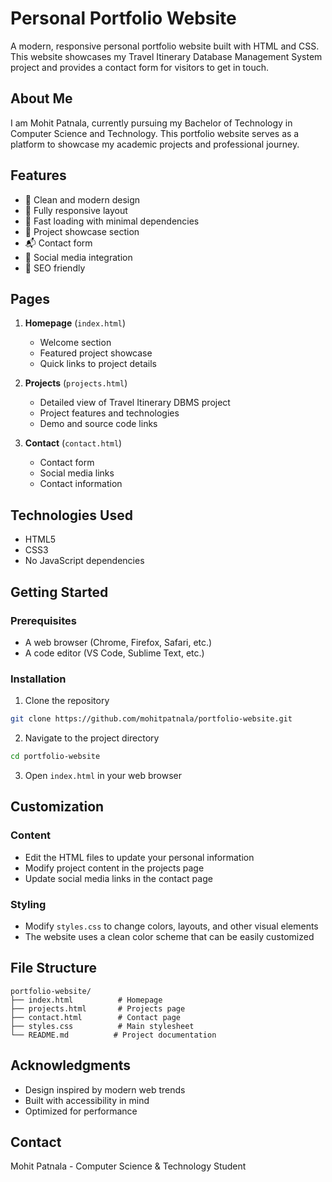 # Personal Portfolio Website

A modern, responsive personal portfolio website built with HTML and CSS. This website showcases my Travel Itinerary Database Management System project and provides a contact form for visitors to get in touch.

## About Me

I am Mohit Patnala, currently pursuing my Bachelor of Technology in Computer Science and Technology. This portfolio website serves as a platform to showcase my academic projects and professional journey.

## Features

- 🎨 Clean and modern design
- 📱 Fully responsive layout
- 🚀 Fast loading with minimal dependencies
- 📝 Project showcase section
- 📬 Contact form
- 🔗 Social media integration
- 🎯 SEO friendly

## Pages

1. **Homepage** (`index.html`)
   - Welcome section
   - Featured project showcase
   - Quick links to project details

2. **Projects** (`projects.html`)
   - Detailed view of Travel Itinerary DBMS project
   - Project features and technologies
   - Demo and source code links

3. **Contact** (`contact.html`)
   - Contact form
   - Social media links
   - Contact information

## Technologies Used

- HTML5
- CSS3
- No JavaScript dependencies

## Getting Started

### Prerequisites

- A web browser (Chrome, Firefox, Safari, etc.)
- A code editor (VS Code, Sublime Text, etc.)

### Installation

1. Clone the repository
```bash
git clone https://github.com/mohitpatnala/portfolio-website.git
```

2. Navigate to the project directory
```bash
cd portfolio-website
```

3. Open `index.html` in your web browser

## Customization

### Content
- Edit the HTML files to update your personal information
- Modify project content in the projects page
- Update social media links in the contact page

### Styling
- Modify `styles.css` to change colors, layouts, and other visual elements
- The website uses a clean color scheme that can be easily customized

## File Structure

```
portfolio-website/
├── index.html          # Homepage
├── projects.html       # Projects page
├── contact.html        # Contact page
├── styles.css          # Main stylesheet
└── README.md          # Project documentation
```

## Acknowledgments

- Design inspired by modern web trends
- Built with accessibility in mind
- Optimized for performance

## Contact

Mohit Patnala - Computer Science & Technology Student
